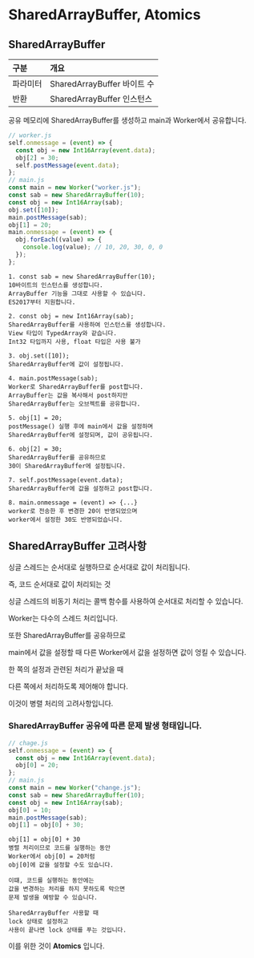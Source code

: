 # SharedArrayBuffer, Atomics

## SharedArrayBuffer

| 구분     | 개요                        |
| :------- | :-------------------------- |
| 파라미터 | SharedArrayBuffer 바이트 수 |
| 반환     | SharedArrayBuffer 인스턴스  |

공유 메모리에 SharedArrayBuffer를 생성하고 main과 Worker에서 공유합니다.

```js
// worker.js
self.onmessage = (event) => {
  const obj = new Int16Array(event.data);
  obj[2] = 30;
  self.postMessage(event.data);
};
// main.js
const main = new Worker("worker.js");
const sab = new SharedArrayBuffer(10);
const obj = new Int16Array(sab);
obj.set([10]);
main.postMessage(sab);
obj[1] = 20;
main.onmessage = (event) => {
  obj.forEach((value) => {
    console.log(value); // 10, 20, 30, 0, 0
  });
};
```

    1. const sab = new SharedArrayBuffer(10);
    10바이트의 인스턴스를 생성합니다.
    ArrayBuffer 기능을 그대로 사용할 수 있습니다.
    ES2017부터 지원합니다.

    2. const obj = new Int16Array(sab);
    SharedArrayBuffer를 사용하여 인스턴스를 생성합니다.
    View 타입이 TypedArray와 같습니다.
    Int32 타입까지 사용, float 타입은 사용 불가

    3. obj.set([10]);
    SharedArrayBuffer에 값이 설정됩니다.

    4. main.postMessage(sab);
    Worker로 SharedArrayBuffer를 post합니다.
    ArrayBuffer는 값을 복사해서 post하지만
    SharedArrayBuffer는 오브젝트를 공유합니다.

    5. obj[1] = 20;
    postMessage() 실행 후에 main에서 값을 설정하며
    SharedArrayBuffer에 설정되며, 값이 공유됩니다.

    6. obj[2] = 30;
    SharedArrayBuffer를 공유하므로
    30이 SharedArrayBuffer에 설정됩니다.

    7. self.postMessage(event.data);
    SharedArrayBuffer에 값을 설정하고 post합니다.

    8. main.onmessage = (event) => {...}
    worker로 전송한 후 변경한 20이 반영되었으며
    worker에서 설정한 30도 반영되었습니다.

## SharedArrayBuffer 고려사항

싱글 스레드는 순서대로 실행하므로 순서대로 값이 처리됩니다.

즉, 코드 순서대로 값이 처리되는 것

싱글 스레드의 비동기 처리는 콜백 함수를 사용하여 순서대로 처리할 수 있습니다.

Worker는 다수의 스레드 처리입니다.

또한 SharedArrayBuffer를 공유하므로

main에서 값을 설정할 때 다른 Worker에서 값을 설정하면 값이 엉킬 수 있습니다.

한 쪽의 설정과 관련된 처리가 끝났을 때

다른 쪽에서 처리하도록 제어해야 합니다.

이것이 병렬 처리의 고려사항입니다.

### SharedArrayBuffer 공유에 따른 문제 발생 형태입니다.

```js
// chage.js
self.onmessage = (event) => {
  const obj = new Int16Array(event.data);
  obj[0] = 20;
};
// main.js
const main = new Worker("change.js");
const sab = new SharedArrayBuffer(10);
const obj = new Int16Array(sab);
obj[0] = 10;
main.postMessage(sab);
obj[1] = obj[0] + 30;
```

    obj[1] = obj[0] + 30
    병렬 처리이므로 코드를 실행하는 동안
    Worker에서 obj[0] = 20처럼
    obj[0]에 값을 설정할 수도 있습니다.

    이떄, 코드를 실행하는 동안에는
    값을 변경하는 처리를 하지 못하도록 막으면
    문제 발생을 예방할 수 있습니다.

    SharedArrayBuffer 사용할 때
    lock 상태로 설정하고
    사용이 끝나면 lock 상태를 푸는 것입니다.

이를 위한 것이 **Atomics** 입니다.
